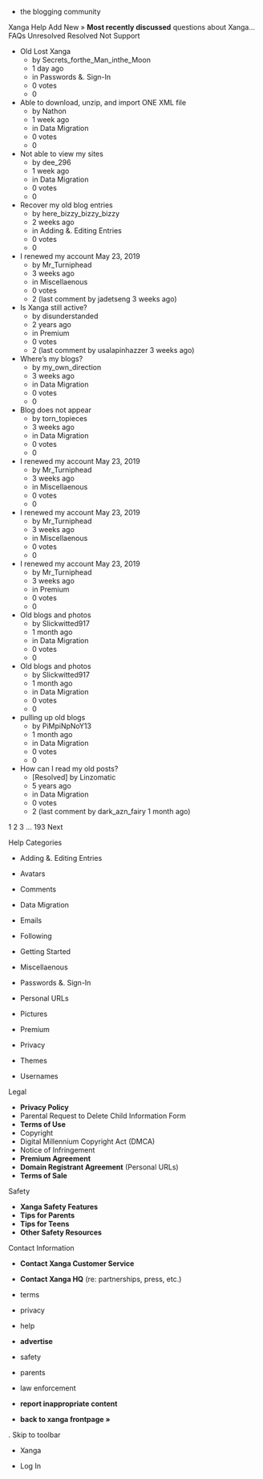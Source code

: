 *   the blogging community

Xanga Help Add New » **Most recently discussed** questions about Xanga… FAQs Unresolved Resolved Not Support

*   Old Lost Xanga
    *   by Secrets\_forthe\_Man\_inthe\_Moon
    *   1 day ago
    *   in Passwords &. Sign-In
    *   0 votes
    *   0
*   Able to download, unzip, and import ONE XML file
    *   by Nathon
    *   1 week ago
    *   in Data Migration
    *   0 votes
    *   0
*   Not able to view my sites
    *   by dee\_296
    *   1 week ago
    *   in Data Migration
    *   0 votes
    *   0
*   Recover my old blog entries
    *   by here\_bizzy\_bizzy\_bizzy
    *   2 weeks ago
    *   in Adding &. Editing Entries
    *   0 votes
    *   0
*   I renewed my account May 23, 2019
    *   by Mr\_Turniphead
    *   3 weeks ago
    *   in Miscellaenous
    *   0 votes
    *   2 (last comment by jadetseng 3 weeks ago)
*   Is Xanga still active?
    *   by disunderstanded
    *   2 years ago
    *   in Premium
    *   0 votes
    *   2 (last comment by usalapinhazzer 3 weeks ago)
*   Where’s my blogs?
    *   by my\_own\_direction
    *   3 weeks ago
    *   in Data Migration
    *   0 votes
    *   0
*   Blog does not appear
    *   by torn\_topieces
    *   3 weeks ago
    *   in Data Migration
    *   0 votes
    *   0
*   I renewed my account May 23, 2019
    *   by Mr\_Turniphead
    *   3 weeks ago
    *   in Miscellaenous
    *   0 votes
    *   0
*   I renewed my account May 23, 2019
    *   by Mr\_Turniphead
    *   3 weeks ago
    *   in Miscellaenous
    *   0 votes
    *   0
*   I renewed my account May 23, 2019
    *   by Mr\_Turniphead
    *   3 weeks ago
    *   in Premium
    *   0 votes
    *   0
*   Old blogs and photos
    *   by Slickwitted917
    *   1 month ago
    *   in Data Migration
    *   0 votes
    *   0
*   Old blogs and photos
    *   by Slickwitted917
    *   1 month ago
    *   in Data Migration
    *   0 votes
    *   0
*   pulling up old blogs
    *   by PiMpiNpNoY13
    *   1 month ago
    *   in Data Migration
    *   0 votes
    *   0
*   How can I read my old posts?
    *   \[Resolved\] by Linzomatic
    *   5 years ago
    *   in Data Migration
    *   0 votes
    *   2 (last comment by dark\_azn\_fairy 1 month ago)

1 2 3 ... 193 Next

Help Categories

*   Adding &. Editing Entries
*   Avatars
*   Comments
*   Data Migration
*   Emails
*   Following
*   Getting Started
*   Miscellaenous

*   Passwords &. Sign-In
*   Personal URLs
*   Pictures
*   Premium
*   Privacy
*   Themes
*   Usernames

Legal

*   **Privacy Policy**
*   Parental Request to Delete Child Information Form
*   **Terms of Use**
*   Copyright
*   Digital Millennium Copyright Act (DMCA)
*   Notice of Infringement
*   **Premium Agreement**
*   **Domain Registrant Agreement** (Personal URLs)
*   **Terms of Sale**

Safety

*   **Xanga Safety Features**
*   **Tips for Parents**
*   **Tips for Teens**
*   **Other Safety Resources**

Contact Information

*   **Contact Xanga Customer Service**
*   **Contact Xanga HQ** (re: partnerships, press, etc.)

*   terms
*   privacy
*   help
*   **advertise**

*   safety
*   parents
*   law enforcement
*   **report inappropriate content**

*   **back to xanga frontpage »**

<img src="http://pixel.quantserve.com/pixel/p-87h-iNOVooym2.gif" style="display: none" height="1" width="1" alt="Quantcast"/>. Skip to toolbar

*   Xanga

*   Log In